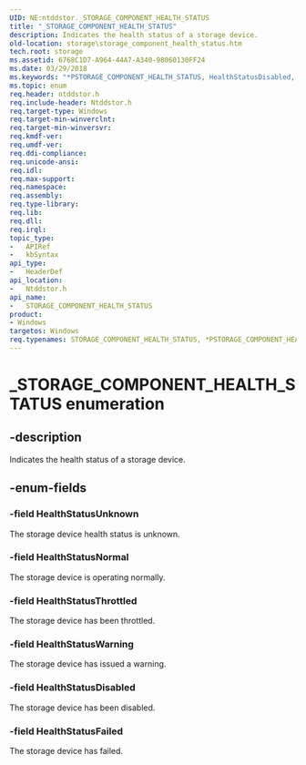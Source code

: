 ```yaml
---
UID: NE:ntddstor._STORAGE_COMPONENT_HEALTH_STATUS
title: "_STORAGE_COMPONENT_HEALTH_STATUS"
description: Indicates the health status of a storage device.
old-location: storage\storage_component_health_status.htm
tech.root: storage
ms.assetid: 6768C1D7-A964-44A7-A340-98060130FF24
ms.date: 03/29/2018
ms.keywords: "*PSTORAGE_COMPONENT_HEALTH_STATUS, HealthStatusDisabled, HealthStatusFailed, HealthStatusNormal, HealthStatusThrottled, HealthStatusUnknown, HealthStatusWarning, PSTORAGE_COMPONENT_HEALTH_STATUS, PSTORAGE_COMPONENT_HEALTH_STATUS enumeration pointer [Storage Devices], STORAGE_COMPONENT_HEALTH_STATUS, STORAGE_COMPONENT_HEALTH_STATUS enumeration [Storage Devices], _STORAGE_COMPONENT_HEALTH_STATUS, ntddstor/HealthStatusDisabled, ntddstor/HealthStatusFailed, ntddstor/HealthStatusNormal, ntddstor/HealthStatusThrottled, ntddstor/HealthStatusUnknown, ntddstor/HealthStatusWarning, ntddstor/PSTORAGE_COMPONENT_HEALTH_STATUS, ntddstor/STORAGE_COMPONENT_HEALTH_STATUS, storage.storage_component_health_status"
ms.topic: enum
req.header: ntddstor.h
req.include-header: Ntddstor.h
req.target-type: Windows
req.target-min-winverclnt: 
req.target-min-winversvr: 
req.kmdf-ver: 
req.umdf-ver: 
req.ddi-compliance: 
req.unicode-ansi: 
req.idl: 
req.max-support: 
req.namespace: 
req.assembly: 
req.type-library: 
req.lib: 
req.dll: 
req.irql: 
topic_type:
-	APIRef
-	kbSyntax
api_type:
-	HeaderDef
api_location:
-	Ntddstor.h
api_name:
-	STORAGE_COMPONENT_HEALTH_STATUS
product:
- Windows
targetos: Windows
req.typenames: STORAGE_COMPONENT_HEALTH_STATUS, *PSTORAGE_COMPONENT_HEALTH_STATUS
---
```


# _STORAGE_COMPONENT_HEALTH_STATUS enumeration


## -description


Indicates the health status of a storage device.


## -enum-fields




### -field HealthStatusUnknown

The storage device health status is unknown.


### -field HealthStatusNormal

The storage device is operating normally.


### -field HealthStatusThrottled

The storage device has been throttled.


### -field HealthStatusWarning

The storage device has issued a warning.


### -field HealthStatusDisabled

The storage device has been disabled.


### -field HealthStatusFailed

The storage device has failed.

